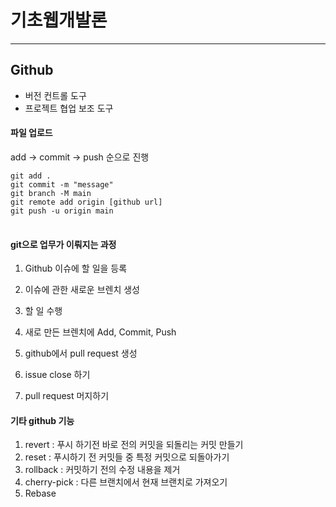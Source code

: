# 기초웹개발론
------------



## Github
* 버전 컨트롤 도구
* 프로젝트 협업 보조 도구



#### 파일 업로드

add -> commit -> push 순으로 진행
<pre>
<code>git add .
git commit -m "message"
git branch -M main
git remote add origin [github url]
git push -u origin main 
</code>
</pre>


#### git으로 업무가 이뤄지는 과정

1. Github 이슈에 할 일을 등록

2. 이슈에 관한 새로운 브렌치 생성

3. 할 일 수행

4. 새로 만든 브렌치에 Add, Commit, Push

5. github에서 pull request 생성

6. issue close 하기

7. pull request 머지하기



#### 기타 github 기능

1. revert : 푸시 하기전 바로 전의 커밋을 되돌리는 커밋 만들기
2. reset : 푸시하기 전 커밋들 중 특정 커밋으로 되돌아가기
3. rollback : 커밋하기 전의 수정 내용을 제거
4. cherry-pick : 다른 브랜치에서 현재 브랜치로 가져오기
5. Rebase